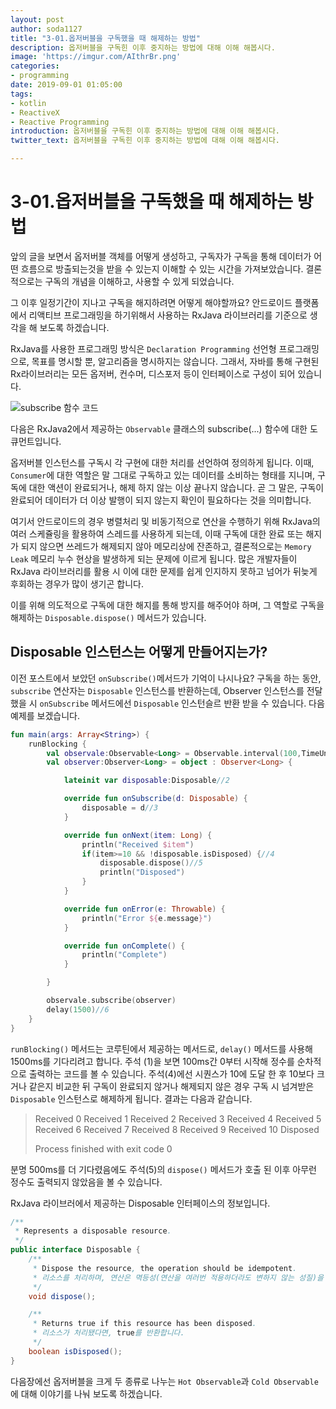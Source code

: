 ```yaml
---
layout: post
author: soda1127
title: "3-01.옵저버블을 구독했을 때 해제하는 방법"
description: 옵저버블을 구독힌 이후 중지하는 방법에 대해 이해 해봅시다.
image: 'https://imgur.com/AIthrBr.png'
categories:
- programming
date: 2019-09-01 01:05:00
tags:
- kotlin
- ReactiveX
- Reactive Programming
introduction: 옵저버블을 구독힌 이후 중지하는 방법에 대해 이해 해봅시다.
twitter_text: 옵저버블을 구독힌 이후 중지하는 방법에 대해 이해 해봅시다.

---
```


# 3-01.옵저버블을 구독했을 때 해제하는 방법

앞의 글을 보면서 옵저버블 객체를 어떻게 생성하고, 구독자가 구독을 통해 데이터가 어떤 흐름으로 방출되는것을 받을 수 있는지 이해할 수 있는 시간을 가져보았습니다. 결론적으로는 구독의 개념을 이해하고, 사용할 수 있게 되었습니다.



그 이후 일정기간이 지나고 구독을 해지하려면 어떻게 해야할까요? 안드로이드 플랫폼에서 리액티브 프로그래밍을 하기위해서 사용하는 RxJava 라이브러리를 기준으로 생각을 해 보도록 하겠습니다.



RxJava를 사용한 프로그래밍 방식은 `Declaration Programming` 선언형 프로그래밍으로, 목표를 명시할 뿐, 알고리즘을 명시하지는 않습니다. 그래서, 자바를 통해 구현된 Rx라이브러리는 모든 옵저버, 컨수머, 디스포저 등이 인터페이스로 구성이 되어 있습니다.



![subscribe 함수 코드](https://i.imgur.com/ksDr9gd.png)



다음은 RxJava2에서 제공하는 `Observable` 클래스의 subscribe(...) 함수에 대한 도큐먼트입니다. 

옵저버블 인스턴스를 구독시 각 구현에 대한 처리를 선언하여 정의하게 됩니다. 이때, `Consumer`에 대한 역할은 말 그대로 구독하고 있는 데이터를 소비하는 형태를 지니며, 구독에 대한 액션이 완료되거나, 해제 하지 않는 이상 끝나지 않습니다. 곧 그 말은, 구독이 완료되어 데이터가 더 이상 발행이 되지 않는지 확인이 필요하다는 것을  의미합니다.



여기서 안드로이드의 경우 병렬처리 및 비동기적으로 연산을 수행하기 위해 RxJava의 여러 스케쥴링을 활용하여  스레드를 사용하게 되는데, 이때 구독에 대한 완료 또는 해지가 되지 않으면 쓰레드가 해제되지 않아 메모리상에 잔존하고, 결론적으로는 `Memory Leak` 메모리 누수 현상을 발생하게 되는 문제에 이르게 됩니다. 많은 개발자들이 RxJava 라이브러리를 활용 시 이에 대한 문제를 쉽게 인지하지 못하고 넘어가 뒤늦게 후회하는 경우가 많이 생기곤 합니다.



이를 위해 의도적으로 구독에 대한 해지를 통해 방지를 해주어야 하며, 그 역할로 구독을 해제하는 `Disposable.dispose()` 메서드가 있습니다.



## Disposable 인스턴스는 어떻게 만들어지는가?

이전 포스트에서 보았던 `onSubscribe()`메서드가 기억이 나시나요? 구독을 하는 동안, `subscribe` 연산자는 `Disposable` 인스턴스를 반환하는데, Observer 인스턴스를 전달 했을 시 `onSubscribe` 메서드에선 `Disposable` 인스턴슬르 반환 받을 수 있습니다. 다음예제를 보겠습니다.



```kotlin
fun main(args: Array<String>) {
    runBlocking {
        val observale:Observable<Long> = Observable.interval(100,TimeUnit.MILLISECONDS)//(1)
        val observer:Observer<Long> = object : Observer<Long> {

            lateinit var disposable:Disposable//2

            override fun onSubscribe(d: Disposable) {
                disposable = d//3
            }

            override fun onNext(item: Long) {
                println("Received $item")
                if(item>=10 && !disposable.isDisposed) {//4
                    disposable.dispose()//5
                    println("Disposed")
                }
            }

            override fun onError(e: Throwable) {
                println("Error ${e.message}")
            }

            override fun onComplete() {
                println("Complete")
            }

        }

        observale.subscribe(observer)
        delay(1500)//6
    }
}
```



`runBlocking()` 메서드는 코루틴에서 제공하는 메서드로, `delay()` 메서드를 사용해 1500ms를 기다리려고 합니다.   주석 (1)을 보면 100ms간 0부터 시작해 정수를 순차적으로 출력하는 코드를 볼 수 있습니다. 주석(4)에선 시퀀스가 10에 도달 한 후 10보다 크거나 같은지 비교한 뒤 구독이 완료되지 않거나 해제되지 않은 경우 구독 시 넘겨받은 `Disposable` 인스턴스로 해제하게 됩니다. 결과는 다음과 같습니다.



>Received 0
>Received 1
>Received 2
>Received 3
>Received 4
>Received 5
>Received 6
>Received 7
>Received 8
>Received 9
>Received 10
>Disposed
>
>Process finished with exit code 0



분명 500ms를 더 기다렸음에도 주석(5)의 `dispose()` 메서드가 호출 된 이후 아무런 정수도 출력되지 않았음을 볼 수 있습니다.



RxJava 라이브러에서 제공하는 Disposable 인터페이스의 정보입니다.

```java
/**
 * Represents a disposable resource.
 */
public interface Disposable {
    /**
     * Dispose the resource, the operation should be idempotent.
     * 리소스를 처리하며, 연산은 멱등성(연산을 여러번 적용하더라도 변하지 않는 성질)을 갖고 있어야 합니다.
     */
    void dispose();

    /**
     * Returns true if this resource has been disposed.
     * 리소스가 처리됐다면, true를 반환합니다.
     */
    boolean isDisposed();
}
```

다음장에선 옵저버블을 크게 두 종류로 나누는 `Hot Observable`과 `Cold Observable`에 대해 이야기를 나눠 보도록 하겠습니다.







